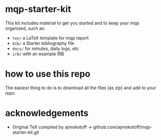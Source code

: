 # mqp-starter-kit

This kit includes material to get you started and to keep your mqp organized, such as:

- `tex/` a LaTeX template for mqp report
- `bib/` a Starter bibliography file
- `docs/` for minutes, daily logs, etc
- `irb/` with an example IRB

# how to use this repo

The easiest thing to do is to download all the files (as zip) and add to your repo.

# acknowledgements

- Original TeX compiled by ajmokotoff -> github.com/ajmokotoff/mqp-starter-kit.git

